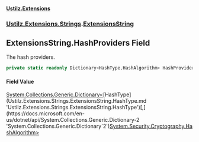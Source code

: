#### [Ustilz.Extensions](index.md 'index')
### [Ustilz.Extensions.Strings](Ustilz.Extensions.Strings.md 'Ustilz.Extensions.Strings').[ExtensionsString](Ustilz.Extensions.Strings.ExtensionsString.md 'Ustilz.Extensions.Strings.ExtensionsString')

## ExtensionsString.HashProviders Field

The hash providers.

```csharp
private static readonly Dictionary<HashType,HashAlgorithm> HashProviders;
```

#### Field Value
[System.Collections.Generic.Dictionary&lt;](https://docs.microsoft.com/en-us/dotnet/api/System.Collections.Generic.Dictionary-2 'System.Collections.Generic.Dictionary`2')[HashType](Ustilz.Extensions.Strings.ExtensionsString.HashType.md 'Ustilz.Extensions.Strings.ExtensionsString.HashType')[,](https://docs.microsoft.com/en-us/dotnet/api/System.Collections.Generic.Dictionary-2 'System.Collections.Generic.Dictionary`2')[System.Security.Cryptography.HashAlgorithm](https://docs.microsoft.com/en-us/dotnet/api/System.Security.Cryptography.HashAlgorithm 'System.Security.Cryptography.HashAlgorithm')[&gt;](https://docs.microsoft.com/en-us/dotnet/api/System.Collections.Generic.Dictionary-2 'System.Collections.Generic.Dictionary`2')